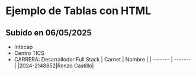 # Ejemplo de Tablas con HTML 
## Subido en 06/05/2025

- Intecap 
- Centro TICS 
- CARRERA: Desarrallodor Full Stack 
| Carnet | Nombre |
| ------- | ------- |
|2024-2148852|Renzo Castillo|